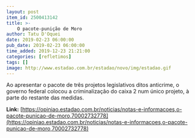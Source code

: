 ```yaml
---
layout: post
item_id: 2500413142
title: >-
    O pacote-punição de Moro
author: Tatu D'Oquei
date: 2019-02-23 06:00:00
pub_date: 2019-02-23 06:00:00
time_added: 2019-12-23 21:21:00
categories: [refletimos]
tags: []
image: http://www.estadao.com.br/estadao/novo/img/estadao.gif
---
```


Ao apresentar o pacote de três projetos legislativos ditos anticrime, o governo federal colocou a criminalização do caixa 2 num único projeto, à parte do restante das medidas.

**Link:** [https://opiniao.estadao.com.br/noticias/notas-e-informacoes,o-pacote-punicao-de-moro,70002732778](https://opiniao.estadao.com.br/noticias/notas-e-informacoes,o-pacote-punicao-de-moro,70002732778)

